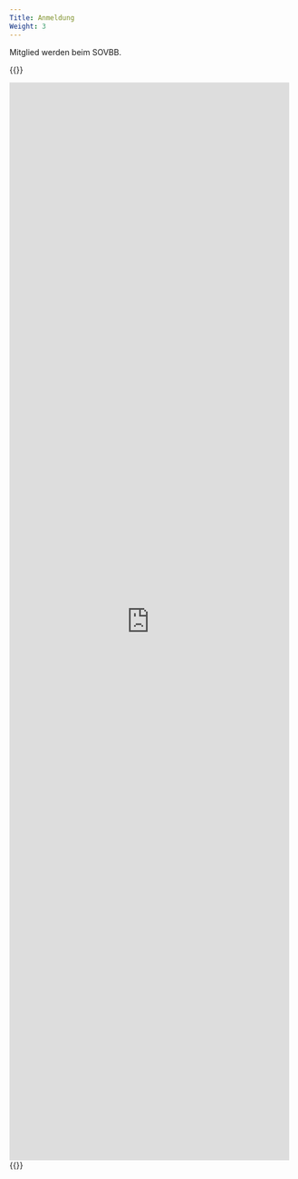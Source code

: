 ```yaml
---
Title: Anmeldung
Weight: 3
---
```


Mitglied werden beim SOVBB.

{{<rawhtml>}}
<iframe src="https://docs.google.com/forms/d/e/1FAIpQLScI7krZKqJbOGtpEY-braYCUl_LgkJ3EKT3aOh3bFj35NNhQQ/viewform?embedded=true" width="98%" height="1903" frameborder="0" marginheight="0" marginwidth="0">Loading…</iframe>
{{</rawhtml>}}
